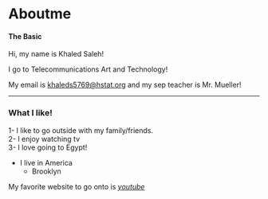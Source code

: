 # Aboutme

#### The Basic
Hi, my name is Khaled Saleh!

I go to Telecommunications Art and Technology! 

My email is khaleds5769@hstat.org and my sep teacher is Mr. Mueller!



---
### **What I like!** 

1- I like to go outside with my family/friends.  
2- I enjoy watching tv  
3- I love going to Egypt!

* I live in America
    * Brooklyn

My favorite website to go onto is [_youtube_](https://www.youtube.com)

